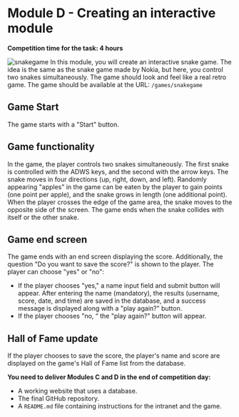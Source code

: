 # Module D - Creating an interactive module

**Competition time for the task: 4 hours**

![snakegame](/module_D/snake.webp)
In this module, you will create an interactive snake game. The idea is the same as the snake game made by Nokia, but here, you control two snakes simultaneously. The game should look and feel like a real retro game.
The game should be available at the URL: `/games/snakegame`

## Game Start

The game starts with a "Start" button.

## Game functionality

In the game, the player controls two snakes simultaneously. The first snake is controlled with the ADWS keys, and the second with the arrow keys. The snake moves in four directions (up, right, down, and left). Randomly appearing "apples" in the game can be eaten by the player to gain points (one point per apple), and the snake grows in length (one additional point). When the player crosses the edge of the game area, the snake moves to the opposite side of the screen. The game ends when the snake collides with itself or the other snake.

## Game end screen

The game ends with an end screen displaying the score.
Additionally, the question "Do you want to save the score?" is shown to the player. The player can choose "yes" or "no":

- If the player chooses "yes," a name input field and submit button will appear. After entering the name (mandatory), the results (username, score, date, and time) are saved in the database, and a success message is displayed along with a "play again?" button.
- If the player chooses "no, “ the "play again?" button will appear.

## Hall of Fame update

If the player chooses to save the score, the player's name and score are displayed on the game's Hall of Fame list from the database.

**You need to deliver Modules C and D in the end of competition day:**

- A working website that uses a database.
- The final GitHub repository.
- A `README.md` file containing instructions for the intranet and the game.

